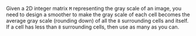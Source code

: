 Given a 2D integer matrix `M` representing the gray scale of an image, you need to design a smoother to make the gray scale of each cell becomes the average gray scale (rounding down) of all the `8` surrounding cells and itself. If a cell has less than `8` surrounding cells, then use as many as you can.
